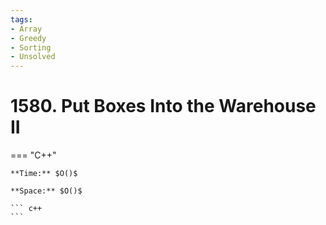 ```yaml
---
tags:
- Array
- Greedy
- Sorting
- Unsolved
---
```



# 1580. Put Boxes Into the Warehouse II

=== "C++"

    **Time:** $O()$

    **Space:** $O()$

    ``` c++
    ```